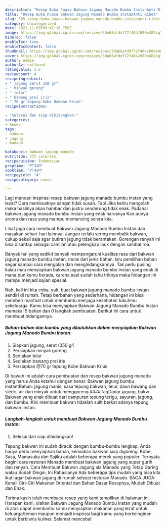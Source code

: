 ```yaml
---
description: "Resep Buka Puasa Bakwan Jagung Manado Bumbu InstanAnti Ribet"
title: "Resep Buka Puasa Bakwan Jagung Manado Bumbu InstanAnti Ribet"
slug: 565-resep-buka-puasa-bakwan-jagung-manado-bumbu-instananti-ribet
category: Uncategorized
date: 2022-11-09T09:47:16.756Z
image: https://img-global.cpcdn.com/recipes/3da68afddf72f404/680x482cq70/bakwan-jagung-manado-bumbu-instan-foto-resep-utama.jpg
hideToc: false
enableToc: true
enableTocContent: false
thumbnail: https://img-global.cpcdn.com/recipes/3da68afddf72f404/680x482cq70/bakwan-jagung-manado-bumbu-instan-foto-resep-utama.jpg
cover: https://img-global.cpcdn.com/recipes/3da68afddf72f404/680x482cq70/bakwan-jagung-manado-bumbu-instan-foto-resep-utama.jpg
author: Admin
authorAv: notfound
ratingvalue: 3.6
reviewcount: 4
recipeingredient:
- " jagung serut 350 gr"
- " minyak goreng"
- " telur"
- " bawang prei iris"
- " 70 gr tepung Kobe Bakwan Kriuk"
recipeinstructions:

- "Selesai dan siap dihidangkan!"
categories:
- Resep
tags:
- bakwan
- jagung
- manado

katakunci: bakwan jagung manado 
nutrition: 272 calories
recipecuisine: Indonesian
preptime: "PT32M"
cooktime: "PT42M"
recipeyield: "4"
recipecategory: Lunch

---
```



Lagi mencari inspirasi resep bakwan jagung manado bumbu instan yang lezat? Cara membuatnya sangat tidak susah. Tapi Jika keliru mengolah maka hasilnya akan hambar dan justru cenderung tidak enak. Padahal bakwan jagung manado bumbu instan yang enak harusnya Kan punya aroma dan rasa yang mampu memancing selera kita.


Lihat juga cara membuat Bakwan Jagung Manado Bumbu Instan dan masakan sehari-hari lainnya. Jangan terlalu sering membalik bakwan, cukup sekali saja agar butiran jagung tidak berantakan. Gorengan renyah ini bisa disantap sebagai camilan atau pelengkap lauk dengan sambal roa.

Banyak hal yang sedikit banyak mempengaruhi kualitas rasa dari bakwan jagung manado bumbu instan, mulai dari jenis bahan, lalu pemilihan bahan segar sampai cara mengolah dan menghidangkannya. Tak perlu pusing kalau mau menyiapkan bakwan jagung manado bumbu instan yang enak di mana pun kamu berada, karena asal sudah tahu triknya maka hidangan ini mampu menjadi sajian spesial.


Nah, kali ini kita coba, yuk, buat bakwan jagung manado bumbu instan sendiri di rumah. Tetap berbahan yang sederhana, hidangan ini bisa memberi manfaat untuk membantu menjaga kesehatan tubuhmu sekeluarga. Kamu bisa menyiapkan Bakwan Jagung Manado Bumbu Instan memakai 5 bahan dan 0 langkah pembuatan. Berikut ini cara untuk membuat hidangannya.

<!--inarticleads1-->

##### Bahan-bahan dan bumbu yang dibutuhkan dalam menyiapkan Bakwan Jagung Manado Bumbu Instan:

1. Siapkan  jagung, serut (350 gr)
1. Persiapkan  minyak goreng
1. Sediakan  telur
1. Sediakan  bawang prei iris
1. Persiapkan  @70 gr tepung Kobe Bakwan Kriuk


Di bawah ini adalah cara pembuatan dan resep bakwan jagung manado yang harus Anda ketahui dengan benar. Bakwan jagung bumbu instantBahan: jagung manis, sasa tepung bakwan, telur, daun bawang dan sledri, air dan minyak untuk menggoreng.####TagDadar jagung, bakw. Bakwan yang enak dibuat dari campuran tepung terigu, sayuran, jagung, dan bumbu. Kini membuat bakwan tidaklah sulit berkat adanya tepung bakwan instan. 

<!--inarticleads2-->

##### Langkah-langkah untuk membuat Bakwan Jagung Manado Bumbu Instan:


1. Selesai dan siap dihidangkan!

Tepung bakwan ini sudah diracik dengan bumbu-bumbu lengkap, Anda hanya perlu menyiapkan bahan, kemudian bakwan siap digoreng. Kobe, Sasa, Mamasuka dan Sajiku adalah beberapa merek yang populer. Ternyata begini cara restoran Manado membuat bakwan jagung yang super gurih dan renyah. Cara Membuat Bakwan Jagung ala Manado yang Tetap Garing walau Sudah Dingin, Ini Rahasianya Ada beberapa tips mudah yang bisa kita ikuti agar bakwan jagung di rumah selezat restoran Manado. BACA JUGA: Kenali Ciri-Ciri Makanan Oriental dan Bahan Dasar Resepnya, Mudah Dibuat dan Enak. 

Terima kasih telah membaca resep yang kami tampilkan di halaman ini. Harapan kami, olahan Bakwan Jagung Manado Bumbu Instan yang mudah di atas dapat membantu kamu menyiapkan makanan yang lezat untuk keluarga/teman maupun menjadi inspirasi bagi kamu yang berkeinginan untuk berbisnis kuliner. Selamat mencoba!

